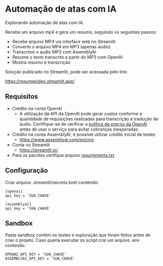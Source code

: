 # Automação de atas com IA

Explorando automação de atas com IA. 

Recebe um arquivo mp4 e gera um resumo, seguindo os seguintes passos:

- Recebe arquivo MP4 via interface web no Streamlit
- Converte o arquivo MP4 em MP3 (apenas audio)
- Transcreve o audio MP3 com AssemblyAI
- Resume o texto transcrito a partir do MP3 com OpenAI
- Mostra resumo e transcrição

Solução publicado no Streamlit, pode ser acessada pelo link:

https://resumevideo.streamlit.app/


## Requisitos

- Crédito na conta OpenAI
    - A utilização da API da OpenAI pode gerar custos conforme a quantidade de requisições realizadas para transcrição e tradução de áudio. Certifique-se de verificar a [política de preços da OpenAI](https://openai.com/pricing) antes de usar o serviço para evitar cobranças inesperadas.
- Crédito na conta AssemblyAI, é possível utilizar crédito inicial de testes
    - https://www.assemblyai.com/pricing
- Conta no Streamlit 
    - https://streamlit.io/
- Para os pacotes verifique arquivo [requirements.txt](requirements.txt)

## Configuração

Criar arquivo .streamlit/secrets.toml contendo:

```
[openai]
api_key = 'SUA_CHAVE'

[assemblyai]
api_key = 'SUA_CHAVE'
```

## Sandbox

Pasta sandbox contém os testes e exploração que foram feitos antes de criar o projeto. Caso queria executar os script crie um arquivo .env contendo:

```
OPENAI_API_KEY = 'SUA_CHAVE'
ASSEMBLYAI_API_KEY = 'SUA_CHAVE'
```